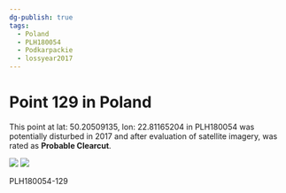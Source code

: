 ```yaml
---
dg-publish: true
tags:
  - Poland
  - PLH180054
  - Podkarpackie
  - lossyear2017
---
```


# Point 129 in Poland

This point at lat: 50.20509135, lon: 22.81165204 in PLH180054 was potentially disturbed in 2017 and after evaluation of satellite imagery, was rated as **Probable Clearcut**.

<div class='juxtapose' data-showcredits='false'>
<img src='https://baserow-backend-production20240528124524339000000001.s3.amazonaws.com/user_files/3I3Q4HwIZkOfsKhQ6pbTfWNxC6C17kci_9679536ed119b0f83a1a48493a4921898d3aa65c26be9540887ea203decb4920.png' data-label='October 2008' />
<img src='https://baserow-backend-production20240528124524339000000001.s3.amazonaws.com/user_files/MggiW48SsaNq0Gz5tfHYimNXxXOY2nZE_10873ab11c2ce6dbe5be4b3923dfa25e2befe06fa364d583e328f2f32695261e.png' data-label='October 2019' />
</div>

PLH180054-129